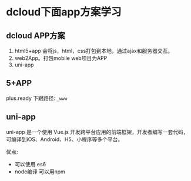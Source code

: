 
# dcloud下面app方案学习

## dcloud APP方案

1. html5+app 会将js，html，css打包到本地，通过ajax和服务器交互。
2. web2App。打包mobile web项目为APP
3. uni-app

## 5+APP
plus.ready 下跟路径: `_www`


## uni-app
uni-app 是一个使用 Vue.js 开发跨平台应用的前端框架，开发者编写一套代码，可编译到iOS、Android、H5、小程序等多个平台。

优点:
- 可以使用 es6
- node编译 可以用npm
